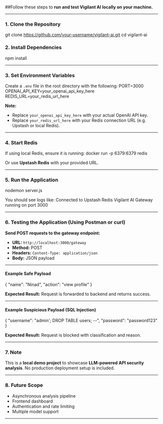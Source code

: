 ##Follow these steps to **run and test Vigilant AI locally on your machine.**

---

### **1. Clone the Repository**
git clone https://github.com/your-username/vigilant-ai.git
cd vigilant-ai


### **2. Install Dependencies**
npm install


---

### **3. Set Environment Variables**

Create a `.env` file in the root directory with the following:
PORT=3000
OPENAI_API_KEY=your_openai_api_key_here
REDIS_URL=your_redis_url_here

**Note:**

* Replace `your_openai_api_key_here` with your actual OpenAI API key.
* Replace `your_redis_url_here` with your Redis connection URL (e.g. Upstash or local Redis).

---

### **4. Start Redis**

If using local Redis, ensure it is running:
docker run -p 6379:6379 redis

Or use **Upstash Redis** with your provided URL.

---

### **5. Run the Application**
nodemon server.js

You should see logs like:
Connected to Upstash Redis
Vigilant AI Gateway running on port 3000

---

### **6. Testing the Application (Using Postman or curl)**

**Send POST requests to the gateway endpoint:**

* **URL:** `http://localhost:3000/gateway`
* **Method:** POST
* **Headers:** `Content-Type: application/json`
* **Body:** JSON payload

---

#### **Example Safe Payload**
{
  "name": "Ninad",
  "action": "view profile"
}


**Expected Result:** Request is forwarded to backend and returns success.

---

#### **Example Suspicious Payload (SQL Injection)**
{
  "username": "admin'; DROP TABLE users; --",
  "password": "password123"
}

**Expected Result:** Request is blocked with classification and reason.

---

### **7. Note**

This is a **local demo project** to showcase **LLM-powered API security analysis**.
No production deployment setup is included.

---

### **8. Future Scope**

* Asynchronous analysis pipeline
* Frontend dashboard
* Authentication and rate limiting
* Multiple model support

---
